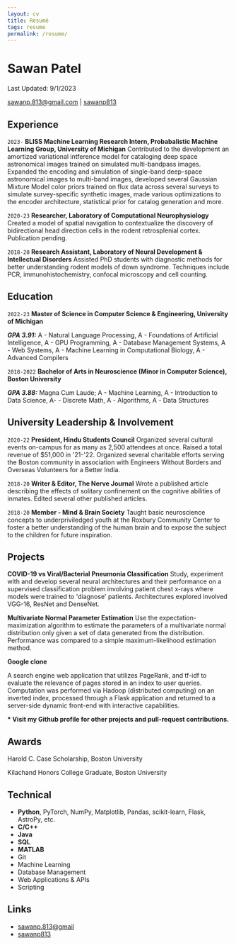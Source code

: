 ```yaml
---
layout: cv
title: Resumé
tags: resume
permalink: /resume/
---
```

# Sawan Patel
Last Updated: 9/1/2023

<div id="webaddress">
<a href="mailto:sawanp.813@gmail.com">sawanp.813@gmail.com</a>
|
<i class="fa fa-github"></i> <a href="http://github.com/sawanp813">sawanp813</a>
</div>


## Experience

`2023-`
__BLISS Machine Learning Research Intern, Probabalistic Machine Learning Group, University of Michigan__ Contributed to the development an amortized variational intference model for cataloging deep space astronomical images trained on simulated multi-bandpass images. Expanded the encoding and simulation of single-band deep-space astronomical images to multi-band images, developed several Gaussian Mixture Model color priors trained on flux data across several surveys to simulate survey-specific synthetic images, made various optimizations to the encoder architecture, statistical prior for catalog generation and more.

`2020-23`
__Researcher, Laboratory of Computational Neurophysiology__ Created a model of spatial navigation to contextualize the discovery of bidirectional head direction cells in the rodent retrosplenial cortex. Publication pending.

`2018-20`
__Research Assistant, Laboratory of Neural Development & Intellectual Disorders__ Assisted PhD students with diagnostic methods for better understanding rodent models of down syndrome. Techniques include PCR, immunohistochemistry, confocal microscopy and cell counting.

## Education

`2022-23`
__Master of Science in Computer Science & Engineering, University of Michigan__

***GPA 3.91:*** A - Natural Language Processing, A - Foundations of Artificial Intelligence, A - GPU Programming, A - Database Management Systems, A - Web Systems, A - Machine Learning in Computational Biology, A - Advanced Compilers 

`2018-2022`
__Bachelor of Arts in Neuroscience (Minor in Computer Science), Boston University__

***GPA 3.88:*** Magna Cum Laude; A - Machine Learning, A - Introduction to Data Science, A- - Discrete Math, A - Algorithms, A - Data Structures

## University Leadership & Involvement

`2020-22`
__President, Hindu Students Council__ Organized several cultural events on-campus for as many as 2,500 attendees at once. Raised a total revenue of $51,000 in '21-'22. Organized several charitable efforts serving the Boston community in association with Engineers Without Borders and Overseas Volunteers for a Better India.

`2018-20`
__Writer & Editor, The Nerve Journal__ Wrote a published article describing the effects of solitary confinement on the cognitive abilities of inmates. Edited several other published articles.

`2018-20`
__Member - Mind & Brain Society__ Taught basic neuroscience concepts to underpriviledged youth at the Roxbury Community Center to foster a better understanding of the human brain and to expose the subject to the children for future inspiration.

## Projects

**COVID-19 vs Viral/Bacterial Pneumonia Classification**
Study, experiment with and develop several neural architectures and their performance on a supervised classification problem involving patient chest x-rays where models were trained to 'diagnose' patients. Architectures explored involved VGG-16, ResNet and DenseNet.

**Multivariate Normal Parameter Estimation**
Use the expectation-maximization algorithm to estimate the parameters of a multivariate normal distribution only given a set of data generated from the distribution. Performance was compared to a simple maximum-likelihood estimation method.

**Google clone**

A search engine web application that utilizes PageRank, and tf-idf to evaluate the relevance of pages stored in an index to user queries. Computation was performed via Hadoop (distributed computing) on an inverted index, processed through a Flask application and returned to a server-side dynamic front-end with interactive capabilities.

__* Visit my Github profile for other projects and pull-request contributions.__

## Awards

Harold C. Case Scholarship, Boston University

Kilachand Honors College Graduate, Boston University

## Technical

* **Python**, PyTorch, NumPy, Matplotlib, Pandas, scikit-learn, Flask, AstroPy, etc.
* **C/C++**
* **Java**
* **SQL**
* **MATLAB**
* Git
* Machine Learning
* Database Management
* Web Applications & APIs
* Scripting

## Links

* <i class="fa fa-envelope"></i> <a href="mailto:sawanp.813@gmail.com">sawanp.813@gmail</a><br />
* <i class="fa fa-github"></i> <a href="http://github.com/sawanp813">sawanp813</a><br />

<!-- ### Footer

Last updated: July 2023 -->
